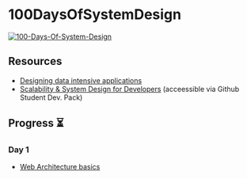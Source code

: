 # 100DaysOfSystemDesign
<a href="https://ibb.co/8d72ZJN"><img src="https://i.ibb.co/rcwMrgF/matrix-gif.gif" alt="100-Days-Of-System-Design"   ></a>

## Resources
- [ Designing data intensive applications](https://learning.oreilly.com/library/view/designing-data-intensive-applications/9781491903063/)
- [Scalability & System Design for Developers](https://www.educative.io/path/scalability-system-design) (acceessible via Github Student Dev. Pack)

##  Progress ⏳

### Day 1
- [Web Architecture basics](https://www.youtube.com/watch?v=AYHE2m651dY) 
